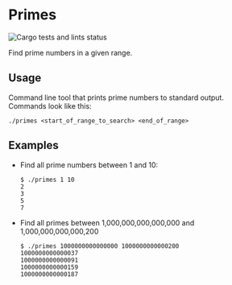 # Primes

![Cargo tests and lints status](https://github.com/jacobcallear/primes/actions/workflows/tests.yml/badge.svg)

Find prime numbers in a given range.

## Usage

Command line tool that prints prime numbers to standard output. Commands look
like this:

```shell
./primes <start_of_range_to_search> <end_of_range>
```

## Examples

- Find all prime numbers between 1 and 10:

  ```shell
  $ ./primes 1 10
  2
  3
  5
  7
  ```

- Find all primes between 1,000,000,000,000,000 and 1,000,000,000,000,200

  ```shell
  $ ./primes 1000000000000000 1000000000000200
  1000000000000037
  1000000000000091
  1000000000000159
  1000000000000187
  ```
